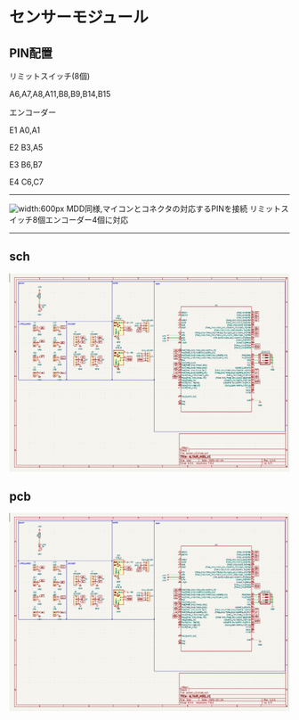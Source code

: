 

# **センサーモジュール**
## PIN配置
リミットスイッチ(8個)

A6,A7,A8,A11,B8,B9,B14,B15 

エンコーダー

E1 A0,A1  

E2 B3,A5 

E3 B6,B7 

E4 C6,C7

---

![width:600px](資料/7.JPG)
MDD同様,マイコンとコネクタの対応するPINを接続
リミットスイッチ8個エンコーダー4個に対応

---
## sch
![width:600px](資料/ssch.png)
## pcb
![width:600px](資料/spcb.png)


